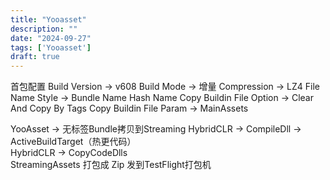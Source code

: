 ```yaml
---
title: "Yooasset"
description: ""
date: "2024-09-27"
tags: ['Yooasset']
draft: true
---
```


首包配置
Build Version   ->   v608
Build Mode  ->  增量
Compression -> LZ4
File Name Style -> Bundle Name Hash Name
Copy Buildin File Option -> Clear And Copy By Tags
Copy Buildin File Param -> MainAssets

YooAsset   ->  无标签Bundle拷贝到Streaming
HybridCLR ->  CompileDll  ->  ActiveBuildTarget（热更代码）  
HybridCLR ->  CopyCodeDlls  
StreamingAssets 打包成 Zip 发到TestFlight打包机  
